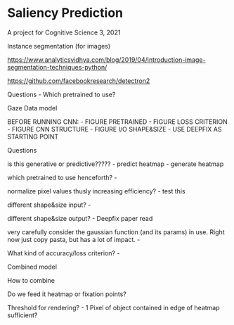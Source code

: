 # Saliency Prediction
A project for Cognitive Science 3, 2021

Instance segmentation (for images)

https://www.analyticsvidhya.com/blog/2019/04/introduction-image-segmentation-techniques-python/

https://github.com/facebookresearch/detectron2

Questions
    - Which pretrained to use?


Gaze Data model

BEFORE RUNNING CNN:
    - FIGURE PRETRAINED
    - FIGURE LOSS CRITERION
    - FIGURE CNN STRUCTURE
    - FIGURE I/O SHAPE&SIZE
        - USE DEEPFIX AS STARTING POINT
        
Questions

is this generative or predictive?????
    - predict heatmap
    - generate heatmap

which pretrained to use henceforth?
    -

normalize pixel values thusly increasing efficiency?
    - test this

different shape&size input?
    - 
    
different shape&size output?
    - Deepfix paper read 
    
very carefully consider the gaussian function (and its params) in use. Right now just copy pasta, but has a lot of impact.
    - 
    
What kind of accuracy/loss criterion?
    - 


Combined model

How to combine

Do we feed it heatmap or fixation points?

Threshold for rendering?
    - 1 Pixel of object contained in edge of heatmap sufficient?

